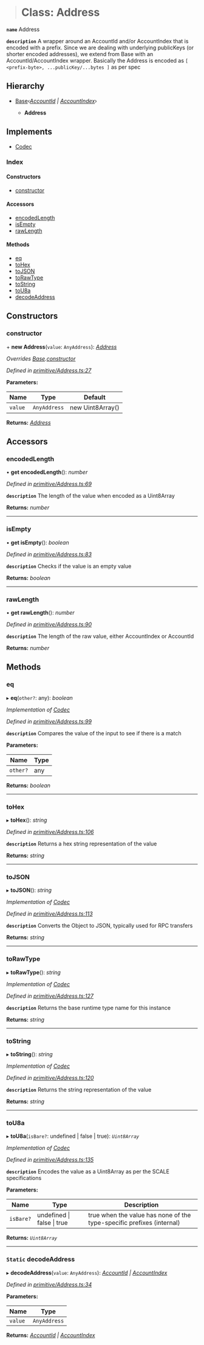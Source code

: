 > # Class: Address

**`name`** Address

**`description`** 
A wrapper around an AccountId and/or AccountIndex that is encoded with a prefix.
Since we are dealing with underlying publicKeys (or shorter encoded addresses),
we extend from Base with an AccountId/AccountIndex wrapper. Basically the Address
is encoded as `[ <prefix-byte>, ...publicKey/...bytes ]` as per spec

## Hierarchy

* [Base](_codec_base_.base.md)‹*[AccountId](_primitive_accountid_.accountid.md) | [AccountIndex](_primitive_accountindex_.accountindex.md)*›

  * **Address**

## Implements

* [Codec](../interfaces/_types_.codec.md)

### Index

#### Constructors

* [constructor](_primitive_address_.address.md#constructor)

#### Accessors

* [encodedLength](_primitive_address_.address.md#encodedlength)
* [isEmpty](_primitive_address_.address.md#isempty)
* [rawLength](_primitive_address_.address.md#rawlength)

#### Methods

* [eq](_primitive_address_.address.md#eq)
* [toHex](_primitive_address_.address.md#tohex)
* [toJSON](_primitive_address_.address.md#tojson)
* [toRawType](_primitive_address_.address.md#torawtype)
* [toString](_primitive_address_.address.md#tostring)
* [toU8a](_primitive_address_.address.md#tou8a)
* [decodeAddress](_primitive_address_.address.md#static-decodeaddress)

## Constructors

###  constructor

\+ **new Address**(`value`: `AnyAddress`): *[Address](_primitive_address_.address.md)*

*Overrides [Base](_codec_base_.base.md).[constructor](_codec_base_.base.md#constructor)*

*Defined in [primitive/Address.ts:27](https://github.com/polkadot-js/api/blob/f95fb6d/packages/types/src/primitive/Address.ts#L27)*

**Parameters:**

Name | Type | Default |
------ | ------ | ------ |
`value` | `AnyAddress` |  new Uint8Array() |

**Returns:** *[Address](_primitive_address_.address.md)*

## Accessors

###  encodedLength

• **get encodedLength**(): *number*

*Defined in [primitive/Address.ts:69](https://github.com/polkadot-js/api/blob/f95fb6d/packages/types/src/primitive/Address.ts#L69)*

**`description`** The length of the value when encoded as a Uint8Array

**Returns:** *number*

___

###  isEmpty

• **get isEmpty**(): *boolean*

*Defined in [primitive/Address.ts:83](https://github.com/polkadot-js/api/blob/f95fb6d/packages/types/src/primitive/Address.ts#L83)*

**`description`** Checks if the value is an empty value

**Returns:** *boolean*

___

###  rawLength

• **get rawLength**(): *number*

*Defined in [primitive/Address.ts:90](https://github.com/polkadot-js/api/blob/f95fb6d/packages/types/src/primitive/Address.ts#L90)*

**`description`** The length of the raw value, either AccountIndex or AccountId

**Returns:** *number*

## Methods

###  eq

▸ **eq**(`other?`: any): *boolean*

*Implementation of [Codec](../interfaces/_types_.codec.md)*

*Defined in [primitive/Address.ts:99](https://github.com/polkadot-js/api/blob/f95fb6d/packages/types/src/primitive/Address.ts#L99)*

**`description`** Compares the value of the input to see if there is a match

**Parameters:**

Name | Type |
------ | ------ |
`other?` | any |

**Returns:** *boolean*

___

###  toHex

▸ **toHex**(): *string*

*Defined in [primitive/Address.ts:106](https://github.com/polkadot-js/api/blob/f95fb6d/packages/types/src/primitive/Address.ts#L106)*

**`description`** Returns a hex string representation of the value

**Returns:** *string*

___

###  toJSON

▸ **toJSON**(): *string*

*Implementation of [Codec](../interfaces/_types_.codec.md)*

*Defined in [primitive/Address.ts:113](https://github.com/polkadot-js/api/blob/f95fb6d/packages/types/src/primitive/Address.ts#L113)*

**`description`** Converts the Object to JSON, typically used for RPC transfers

**Returns:** *string*

___

###  toRawType

▸ **toRawType**(): *string*

*Implementation of [Codec](../interfaces/_types_.codec.md)*

*Defined in [primitive/Address.ts:127](https://github.com/polkadot-js/api/blob/f95fb6d/packages/types/src/primitive/Address.ts#L127)*

**`description`** Returns the base runtime type name for this instance

**Returns:** *string*

___

###  toString

▸ **toString**(): *string*

*Implementation of [Codec](../interfaces/_types_.codec.md)*

*Defined in [primitive/Address.ts:120](https://github.com/polkadot-js/api/blob/f95fb6d/packages/types/src/primitive/Address.ts#L120)*

**`description`** Returns the string representation of the value

**Returns:** *string*

___

###  toU8a

▸ **toU8a**(`isBare?`: undefined | false | true): *`Uint8Array`*

*Implementation of [Codec](../interfaces/_types_.codec.md)*

*Defined in [primitive/Address.ts:135](https://github.com/polkadot-js/api/blob/f95fb6d/packages/types/src/primitive/Address.ts#L135)*

**`description`** Encodes the value as a Uint8Array as per the SCALE specifications

**Parameters:**

Name | Type | Description |
------ | ------ | ------ |
`isBare?` | undefined \| false \| true | true when the value has none of the type-specific prefixes (internal)  |

**Returns:** *`Uint8Array`*

___

### `Static` decodeAddress

▸ **decodeAddress**(`value`: `AnyAddress`): *[AccountId](_primitive_accountid_.accountid.md) | [AccountIndex](_primitive_accountindex_.accountindex.md)*

*Defined in [primitive/Address.ts:34](https://github.com/polkadot-js/api/blob/f95fb6d/packages/types/src/primitive/Address.ts#L34)*

**Parameters:**

Name | Type |
------ | ------ |
`value` | `AnyAddress` |

**Returns:** *[AccountId](_primitive_accountid_.accountid.md) | [AccountIndex](_primitive_accountindex_.accountindex.md)*